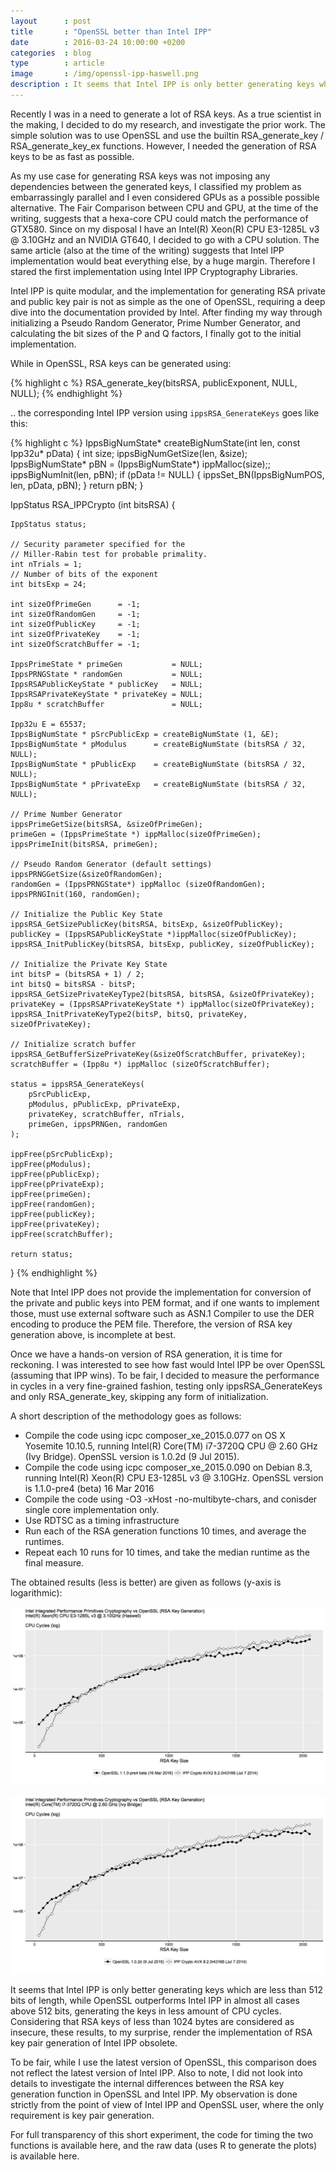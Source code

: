 ```yaml
---
layout      : post
title       : "OpenSSL better than Intel IPP"
date        : 2016-03-24 10:00:00 +0200
categories  : blog
type        : article
image       : /img/openssl-ipp-haswell.png
description : It seems that Intel IPP is only better generating keys which are less than 512 bits of length, while OpenSSL outperforms Intel IPP in almost all cases above 512 bits, generating the keys in less amount of CPU cycles. Considering that RSA keys of less than 1024 bytes are considered as insecure, these results, to my surprise, render the implementation of RSA key pair generation of Intel IPP obsolete.
---
```


Recently I was in a need to generate a lot of RSA keys. As a true scientist in the making, I decided to do my research, and investigate the prior work. The simple solution was to use OpenSSL and use the builtin RSA_generate_key / RSA_generate_key_ex functions. However, I needed the generation of RSA keys to be as fast as possible.

As my use case for generating RSA keys was not imposing any dependencies between the generated keys, I classified my problem as embarrassingly parallel and I even considered GPUs as a possible possible alternative. The Fair Comparison between CPU and GPU, at the time of the writing, suggests that a hexa-core CPU could match the performance of GTX580. Since on my disposal I have an Intel(R) Xeon(R) CPU E3-1285L v3 @ 3.10GHz and an NVIDIA GT640, I decided to go with a CPU solution. The same article (also at the time of the writing) suggests that Intel IPP implementation would beat everything else, by a huge margin. Therefore I stared the first implementation using Intel IPP Cryptography Libraries.

Intel IPP is quite modular, and the implementation for generating RSA private and public key pair is not as simple as the one of OpenSSL, requiring a deep dive into the documentation provided by Intel. After finding my way through initializing a Pseudo Random Generator, Prime Number Generator, and calculating the bit sizes of the P and Q factors, I finally got to the initial implementation.

While in OpenSSL, RSA keys can be generated using:

{% highlight c %}
RSA_generate_key(bitsRSA, publicExponent, NULL, NULL);
{% endhighlight %}

.. the corresponding Intel IPP version using `ippsRSA_GenerateKeys` goes like this:


{% highlight c %}
IppsBigNumState* createBigNumState(int len, const Ipp32u* pData)  {
    int size;
    ippsBigNumGetSize(len, &size);
    IppsBigNumState* pBN = (IppsBigNumState*) ippMalloc(size);;
    ippsBigNumInit(len, pBN);
    if (pData != NULL) {
        ippsSet_BN(IppsBigNumPOS, len, pData, pBN);
    }
    return pBN;
}

IppStatus RSA_IPPCrypto (int bitsRSA) {

    IppStatus status;

    // Security parameter specified for the
    // Miller-Rabin test for probable primality.
    int nTrials = 1;
    // Number of bits of the exponent
    int bitsExp = 24;

    int sizeOfPrimeGen      = -1;
    int sizeOfRandomGen     = -1;
    int sizeOfPublicKey     = -1;
    int sizeOfPrivateKey    = -1;
    int sizeOfScratchBuffer = -1;

    IppsPrimeState * primeGen           = NULL;
    IppsPRNGState * randomGen           = NULL;
    IppsRSAPublicKeyState * publicKey   = NULL;
    IppsRSAPrivateKeyState * privateKey = NULL;
    Ipp8u * scratchBuffer               = NULL;

    Ipp32u E = 65537;
    IppsBigNumState * pSrcPublicExp = createBigNumState (1, &E);
    IppsBigNumState * pModulus      = createBigNumState (bitsRSA / 32, NULL);
    IppsBigNumState * pPublicExp    = createBigNumState (bitsRSA / 32, NULL);
    IppsBigNumState * pPrivateExp   = createBigNumState (bitsRSA / 32, NULL);

    // Prime Number Generator
    ippsPrimeGetSize(bitsRSA, &sizeOfPrimeGen);
    primeGen = (IppsPrimeState *) ippMalloc(sizeOfPrimeGen);
    ippsPrimeInit(bitsRSA, primeGen);

    // Pseudo Random Generator (default settings)
    ippsPRNGGetSize(&sizeOfRandomGen);
    randomGen = (IppsPRNGState*) ippMalloc (sizeOfRandomGen);
    ippsPRNGInit(160, randomGen);

    // Initialize the Public Key State
    ippsRSA_GetSizePublicKey(bitsRSA, bitsExp, &sizeOfPublicKey);
    publicKey = (IppsRSAPublicKeyState *)ippMalloc(sizeOfPublicKey);
    ippsRSA_InitPublicKey(bitsRSA, bitsExp, publicKey, sizeOfPublicKey);

    // Initialize the Private Key State
    int bitsP = (bitsRSA + 1) / 2;
    int bitsQ = bitsRSA - bitsP;
    ippsRSA_GetSizePrivateKeyType2(bitsRSA, bitsRSA, &sizeOfPrivateKey);
    privateKey = (IppsRSAPrivateKeyState *) ippMalloc(sizeOfPrivateKey);
    ippsRSA_InitPrivateKeyType2(bitsP, bitsQ, privateKey, sizeOfPrivateKey);

    // Initialize scratch buffer
    ippsRSA_GetBufferSizePrivateKey(&sizeOfScratchBuffer, privateKey);
    scratchBuffer = (Ipp8u *) ippMalloc (sizeOfScratchBuffer);

    status = ippsRSA_GenerateKeys(
        pSrcPublicExp,
        pModulus, pPublicExp, pPrivateExp,
        privateKey, scratchBuffer, nTrials,
        primeGen, ippsPRNGen, randomGen
    );

    ippFree(pSrcPublicExp);
    ippFree(pModulus);
    ippFree(pPublicExp);
    ippFree(pPrivateExp);
    ippFree(primeGen);
    ippFree(randomGen);
    ippFree(publicKey);
    ippFree(privateKey);
    ippFree(scratchBuffer);

    return status;
}
{% endhighlight %}

Note that Intel IPP does not provide the implementation for conversion of the private and public keys into PEM format, and if one wants to implement those, must use external software such as ASN.1 Compiler to use the DER encoding to produce the PEM file. Therefore, the version of RSA key generation above, is incomplete at best.

Once we have a hands-on version of RSA generation, it is time for reckoning. I was interested to see how fast would Intel IPP be over OpenSSL (assuming that IPP wins). To be fair, I decided to measure the performance in cycles in a very fine-grained fashion, testing only ippsRSA_GenerateKeys and only RSA_generate_key, skipping any form of initialization.

A short description of the methodology goes as follows:

- Compile the code using icpc composer_xe_2015.0.077 on OS X Yosemite 10.10.5, running Intel(R) Core(TM) i7-3720Q CPU @ 2.60 GHz (Ivy Bridge). OpenSSL version is 1.0.2d (9 Jul 2015).
- Compile the code using icpc composer_xe_2015.0.090 on Debian 8.3, running Intel(R) Xeon(R) CPU E3-1285L v3 @ 3.10GHz. OpenSSL version is 1.1.0-pre4 (beta) 16 Mar 2016
- Compile the code using -O3 -xHost -no-multibyte-chars, and conisder single core implementation only.
- Use RDTSC as a timing infrastructure
- Run each of the RSA generation functions 10 times, and average the runtimes.
- Repeat each 10 runs for 10 times, and take the median runtime as the final measure.

The obtained results (less is better) are given as follows (y-axis is logarithmic):

![Haswell](/img/openssl-ipp-haswell.png)


![Haswell](/img/openssl-ipp-ivybridge.png)


It seems that Intel IPP is only better generating keys which are less than 512 bits of length, while OpenSSL outperforms Intel IPP in almost all cases above 512 bits, generating the keys in less amount of CPU cycles. Considering that RSA keys of less than 1024 bytes are considered as insecure, these results, to my surprise, render the implementation of RSA key pair generation of Intel IPP obsolete.

To be fair, while I use the latest version of OpenSSL, this comparison does not reflect the latest version of Intel IPP. Also to note, I did not look into details to investigate the internal differences between the RSA key generation function in OpenSSL and Intel IPP. My observation is done strictly from the point of view of Intel IPP and OpenSSL user, where the only requirement is key pair generation.

For full transparency of this short experiment, the code for timing the two functions is available here, and the raw data (uses R to generate the plots) is available here.